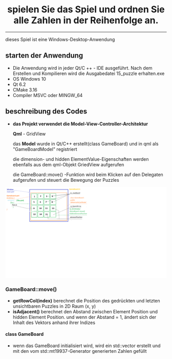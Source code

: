 <h1 align = "center"> spielen Sie das Spiel und ordnen Sie alle Zahlen in der Reihenfolge an. </h1>

---

dieses Spiel ist eine Windows-Desktop-Anwendung
## starten der Anwendung
- Die Anwendung wird in jeder Qt/C ++ - IDE ausgeführt. Nach dem Erstellen und Kompilieren wird die Ausgabedatei 15_puzzle erhalten.exe
- OS Windows 10
- Qt 6.2
- CMake 3.16
- Compiler MSVC oder MINGW_64
## beschreibung des Codes
- **das Projekt verwendet die Model-View-Controller-Architektur**

   **Qml** - GridView

   das **Model** wurde in Qt/C++ erstellt(class GameBoard) und in qml als "GameBoardModel" registriert

  die dimension- und hidden ElementValue-Eigenschaften werden ebenfalls aus dem qml-Objekt GriedView aufgerufen

  die GameBoard::move() -Funktion wird beim Klicken auf den Delegaten aufgerufen und steuert die Bewegung der Puzzles
  
 <div id="header" align="center">
  <img src="15_puzzle.png" width="2400"/>
</div>

### GameBoard::move() 
-   **getRowCol(index)** berechnet die Position des gedrückten und letzten unsichtbaren Puzzles in 2D Raum (x, y)
-   **isAdjacent()** berechnet den Abstand zwischen Element Position und hidden Element Position. und wenn der Abstand = 1, ändert sich der Inhalt des Vektors anhand ihrer Indizes

#### class GameBoard
- wenn das GameBoard initialisiert wird, wird ein std::vector erstellt und mit den vom std::mt19937-Generator generierten Zahlen gefüllt

  
